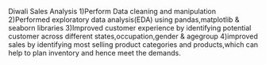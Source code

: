 Diwali Sales Analysis
1)Perform Data cleaning and manipulation
2)Performed exploratory data analysis(EDA) using pandas,matplotlib & seaborn libraries
3)Improved customer experience by identifying potential customer across different states,occupation,gender & agegroup
4)improved sales by identifying most selling product categories and products,which can help to plan inventory and hence meet the demands.
